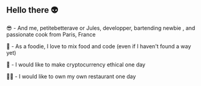 ## Hello there 👽
😎 - And me, petitebetterave or Jules, developper, bartending newbie , and passionate cook from Paris, France
  
🔭 - As a foodie, I love to mix food and code (even if I haven't found a way yet)
  
🤬 - I would like to make cryptocurrency ethical one day

🧑‍🍳 - I would like to own my own restaurant one day
